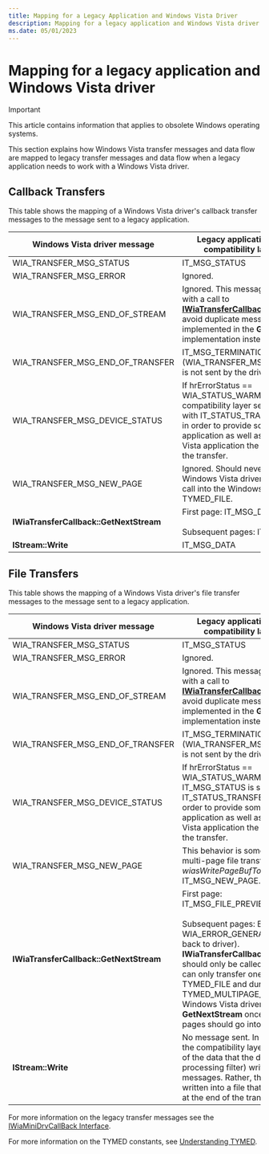 ```yaml
---
title: Mapping for a Legacy Application and Windows Vista Driver
description: Mapping for a legacy application and Windows Vista driver
ms.date: 05/01/2023
---
```


# Mapping for a legacy application and Windows Vista driver

> [!IMPORTANT]
> This article contains information that applies to obsolete Windows operating systems.

This section explains how Windows Vista transfer messages and data flow are mapped to legacy transfer messages and data flow when a legacy application needs to work with a Windows Vista driver.

## Callback Transfers

This table shows the mapping of a Windows Vista driver's callback transfer messages to the message sent to a legacy application.

| Windows Vista driver message | Legacy application message (after compatibility layer conversion) |
|--|--|
| WIA_TRANSFER_MSG_STATUS | IT_MSG_STATUS |
| WIA_TRANSFER_MSG_ERROR | Ignored. |
| WIA_TRANSFER_MSG_END_OF_STREAM | Ignored. This message always goes along with a call to [**IWiaTransferCallback::GetNextStream**](/windows-hardware/drivers/ddi/wia_lh/nf-wia_lh-iwiatransfercallback-getnextstream). To avoid duplicate messages, this message is implemented in the **GetNextStream** implementation instead. |
| WIA_TRANSFER_MSG_END_OF_TRANSFER | IT_MSG_TERMINATION (WIA_TRANSFER_MSG_END_OF_TRANSFER is not sent by the driver). |
| WIA_TRANSFER_MSG_DEVICE_STATUS | If hrErrorStatus == WIA_STATUS_WARMING_UP, the compatibility layer sends IT_MSG_STATUS with IT_STATUS_TRANSFER_FROM_DEVICE in order to provide some status to an application as well as giving a Windows Vista application the possibility to cancel the transfer. |
| WIA_TRANSFER_MSG_NEW_PAGE | Ignored. Should never be sent by a Windows Vista driver in this case, since we call into the Windows Vista driver with TYMED_FILE. |
| **IWiaTransferCallback::GetNextStream** | First page: IT_MSG_DATA_HEADER<br><br>Subsequent pages: IT_MSG_NEW_PAGE |
| **IStream::Write** | IT_MSG_DATA |

## File Transfers

This table shows the mapping of a Windows Vista driver's file transfer messages to the message sent to a legacy application.

| Windows Vista driver message | Legacy application message (after compatibility layer conversion) |
|--|--|
| WIA_TRANSFER_MSG_STATUS | IT_MSG_STATUS |
| WIA_TRANSFER_MSG_ERROR | Ignored. |
| WIA_TRANSFER_MSG_END_OF_STREAM | Ignored. This message always goes along with a call to [**IWiaTransferCallback::GetNextStream**](/windows-hardware/drivers/ddi/wia_lh/nf-wia_lh-iwiatransfercallback-getnextstream). To avoid duplicate messages, this message is implemented in the **GetNextStream** implementation instead. |
| WIA_TRANSFER_MSG_END_OF_TRANSFER | IT_MSG_TERMINATION (WIA_TRANSFER_MSG_END_OF_TRANSFER is not sent by the driver). |
| WIA_TRANSFER_MSG_DEVICE_STATUS | If hrErrorStatus == WIA_STATUS_WARMING_UP, IT_MSG_STATUS is sent with IT_STATUS_TRANSFER_FROM_DEVICE in order to provide some status to an application as well as giving a Windows Vista application the possibility to cancel the transfer. |
| WIA_TRANSFER_MSG_NEW_PAGE | This behavior is somewhat different from a multi-page file transfer today because <em>wiasWritePageBufToFile</em> never sends IT_MSG_NEW_PAGE. |
| **IWiaTransferCallback::GetNextStream** | First page: IT_MSG_FILE_PREVIEW_DATA_HEADER<br><br>Subsequent pages: Error (the WIA_ERROR_GENERAL_ERROR is passed back to driver). **IWiaTransferCallback::GetNextStream** should only be called once because you can only transfer one page with TYMED_FILE and during a TYMED_MULTIPAGE_FILE transfer, the Windows Vista driver should only call **GetNextStream** once because all the pages should go into the same stream. |
| **IStream::Write** | No message sent. In case of file transfers, the compatibility layer does not convert any of the data that the driver (image processing filter) writes into legacy transfer messages. Rather, the data is simply written into a file that is returned to the user at the end of the transfer. |

For more information on the legacy transfer messages see the [IWiaMiniDrvCallBack Interface](/windows-hardware/drivers/ddi/wiamindr_lh/nn-wiamindr_lh-iwiaminidrvcallback).

For more information on the TYMED constants, see [Understanding TYMED](understanding-tymed.md).
